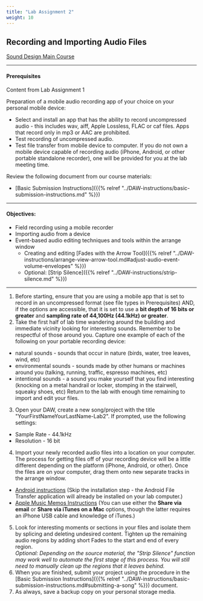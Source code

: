 ```yaml
---
title: "Lab Assignment 2"
weight: 10
---
```


<!-- # Lab Assignment 2 -->

## Recording and Importing Audio Files

[Sound Design Main Course](http://localhost:8000/liascript/index.html?http://localhost:8000/content/index.md)

---

#### Prerequisites

Content from Lab Assignment 1

Preparation of a mobile audio recording app of your choice on your personal mobile device:

* Select and install an app that has the ability to record uncompressed audio - this includes wav, aiff, Apple Lossless, FLAC or caf files. Apps that record only in mp3 or AAC are prohibited.
* Test recording of uncompressed audio.
* Test file transfer from mobile device to computer.
  If you do not own a mobile device capable of recording audio (iPhone, Android, or other portable standalone recorder), one will be provided for you at the lab meeting time.

Review the following document from our course materials:

* [Basic Submission Instructions]({{% relref "../DAW-instructions/basic-submission-instructions.md" %}})

---

#### Objectives:

* Field recording using a mobile recorder
* Importing audio from a device
* Event-based audio editing techniques and tools within the arrange window
  * Creating and editing [Fades with the Arrow Tool]({{% relref "../DAW-instructions/arrange-view-arrow-tool.md#adjust-audio-event-volume-envelopes" %}})
  * Optional: [Strip Silence]({{% relref "../DAW-instructions/strip-silence.md" %}})

---

1.  Before starting, ensure that you are using a mobile app that is set to record in an uncompressed format (see file types in Prerequisites) AND, if the options are accessible, that it is set to use a **bit depth of 16 bits or greater** and **sampling rate of 44,100Hz (44.1kHz) or greater**.
2.  Take the first half of lab time wandering around the building and immediate vicinity looking for interesting sounds. Remember to be respectful of those around you. Capture one example of each of the following on your portable recording device:

* natural sounds - sounds that occur in nature (birds, water, tree leaves, wind, etc)
* environmental sounds - sounds made by other humans or machines around you (talking, running, traffic, espresso machines, etc)
* intentional sounds - a sound you make yourself that you find interesting (knocking on a metal handrail or locker, stomping in the stairwell, squeaky shoes, etc)
  Return to the lab with enough time remaining to import and edit your files.

3.  Open your DAW, create a new song/project with the title "YourFirstNameYourLastName-Lab2". If prompted, use the following settings:

* Sample Rate - 44.1kHz
* Resolution - 16 bit

4.  Import your newly recorded audio files into a location on your computer. The process for getting files off of your recording device will be a little different depending on the platform (iPhone, Android, or other). Once the files are on your computer, drag them onto new separate tracks in the arrange window.

* [Android instructions](https://www.android.com/filetransfer/) (Skip the installation step - the Android File Transfer application will already be installed on your lab computer.)
* [Apple Music Memos Instructions](https://support.apple.com/kb/PH23294?locale=en_US) (You can use either the **Share via email** or **Share via iTunes on a Mac** options, though the latter requires an iPhone USB cable and knowledge of iTunes.)

5.  Look for interesting moments or sections in your files and isolate them by splicing and deleting undesired content. Tighten up the remaining audio regions by adding short Fades to the start and end of every region.  
    _Optional: Depending on the source material, the "Strip Silence" function may work well to automate the first stage of this process. You will still need to manually clean up the regions that it leaves behind._
6.  When you are finished, submit your project using the procedure in the [Basic Submission Instructions]({{% relref "../DAW-instructions/basic-submission-instructions.md#submitting-a-song" %}}) document.
7.  As always, save a backup copy on your personal storage media.
